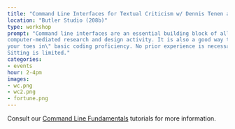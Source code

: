 ```yaml
---
title: "Command Line Interfaces for Textual Criticism w/ Dennis Tenen and Pamela Smith"
location: "Butler Studio (208b)"
type: workshop
prompt: "Command line interfaces are an essential building block of all
computer-mediated research and design activity. It is also a good way to \"dip
your toes in\" basic coding proficiency. No prior experience is necessary.
Sitting is limited."
categories:
- events
hour: 2-4pm
images:
- wc.png
- wc2.png
- fortune.png
---
```


Consult our [Command Line
Fundamentals](https://github.com/dh-notes/dhnotes/blob/master/tutorials/command-line/000-cli.md)
tutorials for more information.

